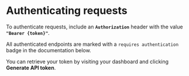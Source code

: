# Authenticating requests

To authenticate requests, include an **`Authorization`** header with the value **`"Bearer {token}"`**.

All authenticated endpoints are marked with a `requires authentication` badge in the documentation below.

You can retrieve your token by visiting your dashboard and clicking <b>Generate API token</b>.
